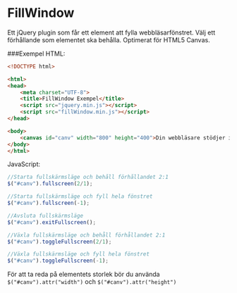 FillWindow
==========

Ett jQuery plugin som får ett element att fylla webbläsarfönstret. Välj ett förhållande som elementet ska behålla. Optimerat för HTML5 Canvas.

###Exempel
HTML:
```html
<!DOCTYPE html>

<html>
<head>
	<meta charset="UTF-8">
	<title>FillWindow Exempel</title>
	<script src="jquery.min.js"></script>
	<script src="fillWindow.min.js"></script>
</head>

<body>
	<canvas id="canv" width="800" height="400">Din webbläsare stödjer inte Canvas</canvas>
</body>
</html>
```

JavaScript:
```javascript
//Starta fullskärmsläge och behåll förhållandet 2:1
$("#canv").fullscreen(2/1);

//Starta fullskärmsläge och fyll hela fönstret
$("#canv").fullscreen(-1);

//Avsluta fullskärmsläge
$("#canv").exitFullscreen();

//Växla fullskärmsläge och behåll förhållandet 2:1
$("#canv").toggleFullscreen(2/1);

//Växla fullskärmsläge och fyll hela fönstret
$("#canv").toggleFullscreen(-1);
```

För att ta reda på elementets storlek bör du använda ```$("#canv").attr("width")``` och ```$("#canv").attr("height")```
